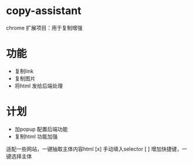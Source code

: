 # copy-assistant
chrome 扩展项目：用于复制增强

# 功能
* 复制link
* 复制图片
* 将html 发给后端处理

# 计划
* 加popup 配置后端功能
* 复制html 功能加强

适配一些网站，一键抽取主体内容html
[x] 手动填入selector
[ ] 增加快捷键，一键选择主体

